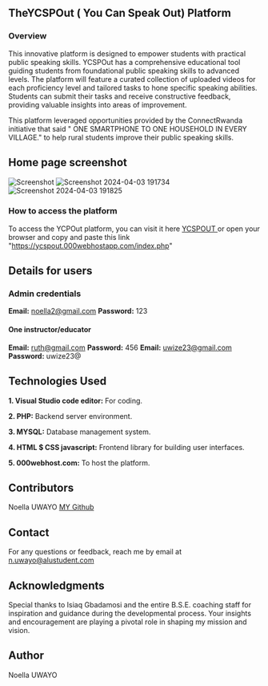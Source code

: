 ## TheYCSPOut ( You Can Speak Out) Platform
### Overview
This innovative platform is designed to empower students with practical public speaking skills. YCSPOut has a comprehensive educational tool guiding students from foundational public speaking skills to advanced levels. The platform will feature a curated collection of uploaded videos for each proficiency level and tailored tasks to hone specific speaking abilities. Students can submit their tasks and receive constructive feedback, providing valuable insights into areas of improvement.

This platform  leveraged opportunities provided by the ConnectRwanda initiative that said " ONE SMARTPHONE TO ONE HOUSEHOLD IN EVERY VILLAGE." to help rural students improve their public speaking skills.

## Home page screenshot

![Screenshot](https://github.com/n-uwayo/YCSPout/assets/122350054/d7a0ac84-a993-40fe-9234-64090401e220)
![Screenshot 2024-04-03 191734](https://github.com/n-uwayo/YCSPout/assets/122350054/20b554a6-86ad-4b59-920f-ccb5744f8a4d)
![Screenshot 2024-04-03 191825](https://github.com/n-uwayo/YCSPout/assets/122350054/e25297d4-4860-4c59-817d-217f5522889c)

### How to access the platform 
To access the YCPOut platform, you can visit it here  <a href="https://ycspout.000webhostapp.com/index.php ">YCSPOUT </a> or open your browser and copy and paste this link "https://ycspout.000webhostapp.com/index.php"
##  Details for users
### Admin credentials
**Email:** noella2@gmail.com
**Password:** 123
#### One instructor/educator 
**Email:** ruth@gmail.com
**Password:** 456 
**Email:** uwize23@gmail.com
**Password:** uwize23@

## Technologies Used

**1. Visual Studio code editor:** For coding. 

**2. PHP:** Backend server environment.

**3. MYSQL:** Database management system.

**4.  HTML $ CSS javascript:** Frontend library for building user interfaces.

**5. 000webhost.com:** To host the platform.
## Contributors
Noella UWAYO [ MY Github](https://github.com/n-uwayo)
## Contact
For any questions or feedback, reach me by email at n.uwayo@alustudent.com
## Acknowledgments
Special thanks to Isiaq Gbadamosi and the entire B.S.E. coaching staff for inspiration and guidance during the developmental process. Your insights and encouragement are playing a pivotal role in shaping my mission and vision.
## Author
  Noella UWAYO
